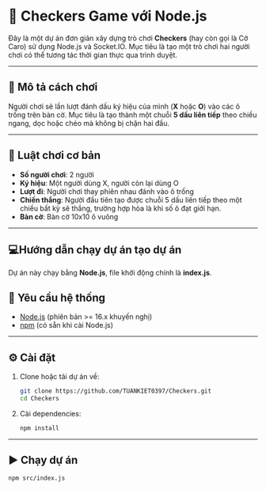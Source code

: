 # 🧠 Checkers Game với Node.js

Đây là một dự án đơn giản xây dựng trò chơi **Checkers** (hay còn gọi là Cờ Caro) sử dụng Node.js và Socket.IO. Mục tiêu là tạo một trò chơi hai người chơi có thể tương tác thời gian thực qua trình duyệt.

---

## 🔎 Mô tả cách chơi

Người chơi sẽ lần lượt đánh dấu ký hiệu của mình (**X** hoặc **O**) vào các ô trống trên bàn cờ. Mục tiêu là tạo thành một chuỗi **5 dấu liên tiếp** theo chiều ngang, dọc hoặc chéo mà không bị chặn hai đầu.

---

## 📜 Luật chơi cơ bản

-   **Số người chơi**: 2 người
-   **Ký hiệu**: Một người dùng X, người còn lại dùng O
-   **Lượt đi**: Người chơi thay phiên nhau đánh vào ô trống
-   **Chiến thắng**: Người đầu tiên tạo được chuỗi 5 dấu liên tiếp theo một chiều bất kỳ sẽ thắng, trường hợp hòa là khi số ô đạt giới hạn.
-   **Bàn cờ**: Bàn cờ 10x10 ô vuông

---

## 💻Hướng dẫn chạy dự án tạo dự án

Dự án này chạy bằng **Node.js**, file khởi động chính là **index.js**.

## 📌 Yêu cầu hệ thống

-   [Node.js](https://nodejs.org/) (phiên bản >= 16.x khuyến nghị)
-   [npm](https://www.npmjs.com/) (có sẵn khi cài Node.js)

---

## ⚙️ Cài đặt

1. Clone hoặc tải dự án về:

    ```bash
    git clone https://github.com/TUANKIET0397/Checkers.git
    cd Checkers
    ```

2. Cài dependencies:
    ```bash
    npm install
    ```

---

## ▶️ Chạy dự án

```bash
npm src/index.js
```
